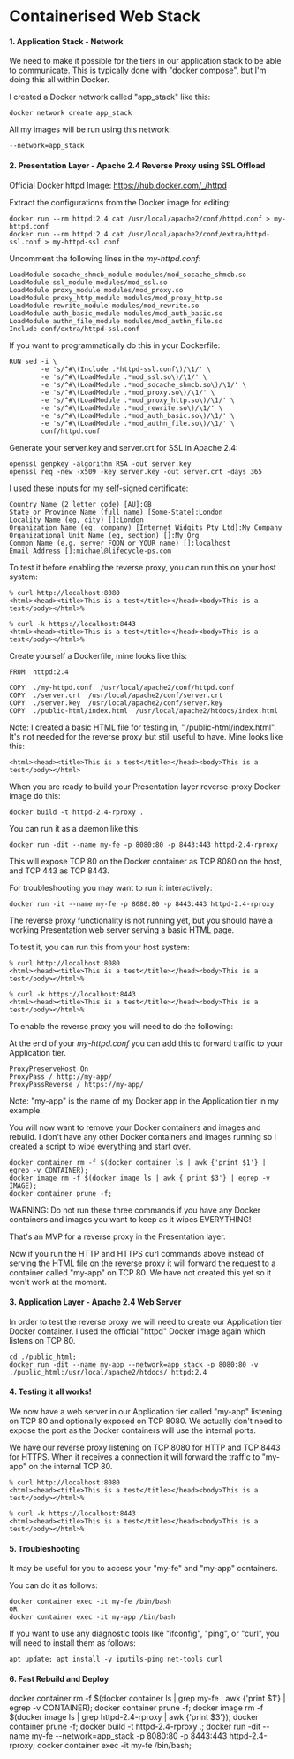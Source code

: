 # Containerised Web Stack

#### 1. Application Stack - Network

We need to make it possible for the tiers in our application stack to be able to communicate. This is typically done with "docker compose", but I'm doing this all within Docker.

I created a Docker network called "app_stack" like this:

	docker network create app_stack

All my images will be run using this network:

	--network=app_stack

#### 2. Presentation Layer - Apache 2.4 Reverse Proxy using SSL Offload

Official Docker httpd Image:
https://hub.docker.com/_/httpd

Extract the configurations from the Docker image for editing:

	docker run --rm httpd:2.4 cat /usr/local/apache2/conf/httpd.conf > my-httpd.conf
	docker run --rm httpd:2.4 cat /usr/local/apache2/conf/extra/httpd-ssl.conf > my-httpd-ssl.conf

Uncomment the following lines in the *my-httpd.conf*:

	LoadModule socache_shmcb_module modules/mod_socache_shmcb.so
	LoadModule ssl_module modules/mod_ssl.so
	LoadModule proxy_module modules/mod_proxy.so
	LoadModule proxy_http_module modules/mod_proxy_http.so
	LoadModule rewrite_module modules/mod_rewrite.so
	LoadModule auth_basic_module modules/mod_auth_basic.so
	LoadModule authn_file_module modules/mod_authn_file.so
	Include conf/extra/httpd-ssl.conf

If you want to programmatically do this in your Dockerfile:

	RUN sed -i \
			-e 's/^#\(Include .*httpd-ssl.conf\)/\1/' \
			-e 's/^#\(LoadModule .*mod_ssl.so\)/\1/' \
			-e 's/^#\(LoadModule .*mod_socache_shmcb.so\)/\1/' \
			-e 's/^#\(LoadModule .*mod_proxy.so\)/\1/' \
			-e 's/^#\(LoadModule .*mod_proxy_http.so\)/\1/' \
			-e 's/^#\(LoadModule .*mod_rewrite.so\)/\1/' \
			-e 's/^#\(LoadModule .*mod_auth_basic.so\)/\1/' \
			-e 's/^#\(LoadModule .*mod_authn_file.so\)/\1/' \
			conf/httpd.conf

Generate your server.key and server.crt for SSL in Apache 2.4:

	openssl genpkey -algorithm RSA -out server.key
	openssl req -new -x509 -key server.key -out server.crt -days 365

I used these inputs for my self-signed certificate:

	Country Name (2 letter code) [AU]:GB
	State or Province Name (full name) [Some-State]:London
	Locality Name (eg, city) []:London
	Organization Name (eg, company) [Internet Widgits Pty Ltd]:My Company
	Organizational Unit Name (eg, section) []:My Org
	Common Name (e.g. server FQDN or YOUR name) []:localhost
	Email Address []:michael@lifecycle-ps.com

To test it before enabling the reverse proxy, you can run this on your host system:

	% curl http://localhost:8080
	<html><head><title>This is a test</title></head><body>This is a test</body></html>%

	% curl -k https://localhost:8443
	<html><head><title>This is a test</title></head><body>This is a test</body></html>%

Create yourself a Dockerfile, mine looks like this:

	FROM  httpd:2.4

	COPY  ./my-httpd.conf  /usr/local/apache2/conf/httpd.conf
	COPY  ./server.crt  /usr/local/apache2/conf/server.crt
	COPY  ./server.key  /usr/local/apache2/conf/server.key
	COPY  ./public-html/index.html  /usr/local/apache2/htdocs/index.html

Note: I created a basic HTML file for testing in, "./public-html/index.html". It's not needed for the reverse proxy but still useful to have. Mine looks like this:

	<html><head><title>This is a test</title></head><body>This is a test</body></html>

When you are ready to build your Presentation layer reverse-proxy Docker image do this:

	docker build -t httpd-2.4-rproxy .

You can run it as a daemon like this:

	docker run -dit --name my-fe -p 8080:80 -p 8443:443 httpd-2.4-rproxy

This will expose TCP 80 on the Docker container as TCP 8080 on the host, and TCP 443 as TCP 8443.

For troubleshooting you may want to run it interactively:

	docker run -it --name my-fe -p 8080:80 -p 8443:443 httpd-2.4-rproxy

The reverse proxy functionality is not running yet, but you should have a working Presentation web server serving a basic HTML page.

To test it, you can run this from your host system:

	% curl http://localhost:8080
	<html><head><title>This is a test</title></head><body>This is a test</body></html>%

	% curl -k https://localhost:8443
	<html><head><title>This is a test</title></head><body>This is a test</body></html>%

To enable the reverse proxy you will need to do the following:

At the end of your *my-httpd.conf* you can add this to forward traffic to your Application tier.

	ProxyPreserveHost On
	ProxyPass / http://my-app/
	ProxyPassReverse / https://my-app/

Note: "my-app" is the name of my Docker app in the Application tier in my example.

You will now want to remove your Docker containers and images and rebuild. I don't have any other Docker containers and images running so I created a script to wipe everything and start over.

	docker container rm -f $(docker container ls | awk {'print $1'} | egrep -v CONTAINER);
	docker image rm -f $(docker image ls | awk {'print $3'} | egrep -v IMAGE);
	docker container prune -f;

WARNING: Do not run these three commands if you have any Docker containers and images you want to keep as it wipes EVERYTHING!

That's an MVP for a reverse proxy in the Presentation layer.

Now if you run the HTTP and HTTPS curl commands above instead of serving the HTML file on the reverse proxy it will forward the request to a container called "my-app" on TCP 80. We have not created this yet so it won't work at the moment.

#### 3. Application Layer - Apache 2.4 Web Server

In order to test the reverse proxy we will need to create our Application tier Docker container. I used the official "httpd" Docker image again which listens on TCP 80.

	cd ./public_html;
	docker run -dit --name my-app --network=app_stack -p 8080:80 -v ./public_html:/usr/local/apache2/htdocs/ httpd:2.4

#### 4. Testing it all works!

We now have a web server in our Application tier called "my-app" listening on TCP 80 and optionally exposed on TCP 8080. We actually don't need to expose the port as the Docker containers will use the internal ports.

We have our reverse proxy listening on TCP 8080 for HTTP and TCP 8443 for HTTPS. When it receives a connection it will forward the traffic to "my-app" on the internal TCP 80.

	% curl http://localhost:8080
	<html><head><title>This is a test</title></head><body>This is a test</body></html>%

	% curl -k https://localhost:8443
	<html><head><title>This is a test</title></head><body>This is a test</body></html>%

#### 5. Troubleshooting

It may be useful for you to access your "my-fe" and "my-app" containers.

You can do it as follows:

	docker container exec -it my-fe /bin/bash
	OR
	docker container exec -it my-app /bin/bash

If you want to use any diagnostic tools like "ifconfig", "ping", or "curl", you will need to install them as follows:

	apt update; apt install -y iputils-ping net-tools curl

#### 6. Fast Rebuild and Deploy

docker container rm -f $(docker container ls | grep my-fe | awk {'print $1'} | egrep -v CONTAINER);
docker container prune -f;
docker image rm -f $(docker image ls | grep httpd-2.4-rproxy | awk {'print $3'});
docker container prune -f;
docker build -t httpd-2.4-rproxy .;
docker run -dit --name my-fe --network=app_stack -p 8080:80 -p 8443:443 httpd-2.4-rproxy;
docker container exec -it my-fe /bin/bash;